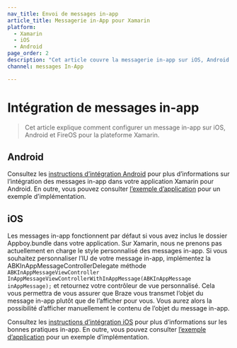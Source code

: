 ```yaml
---
nav_title: Envoi de messages in-app
article_title: Messagerie in-App pour Xamarin
platform: 
  - Xamarin
  - iOS
  - Android
page_order: 2
description: "Cet article couvre la messagerie in-app sur iOS, Android et FireOS pour la plateforme Xamarin."
channel: messages In-App

---
```


# Intégration de messages in-app

> Cet article explique comment configurer un message in-app sur iOS, Android et FireOS pour la plateforme Xamarin.

## Android
Consultez les [instructions d’intégration Android][11] pour plus d’informations sur l’intégration des messages in-app dans votre application Xamarin pour Android.  En outre, vous pouvez consulter [l’exemple d’application][12] pour un exemple d’implémentation.

## iOS

Les messages in-app fonctionnent par défaut si vous avez inclus le dossier Appboy.bundle dans votre application. Sur Xamarin, nous ne prenons pas actuellement en charge le style personnalisé des messages in-app. Si vous souhaitez personnaliser l’IU de votre message in-app, implémentez la ABKInAppMessageControllerDelegate méthode `ABKInAppMessageViewController InAppMessageViewControllerWithInAppMessage(ABKInAppMessage inAppMessage);` et retournez votre contrôleur de vue personnalisé. Cela vous permettra de vous assurer que Braze vous transmet l’objet du message in-app plutôt que de l’afficher pour vous. Vous aurez alors la possibilité d’afficher manuellement le contenu de l’objet du message in-app.

Consultez les [instructions d’intégration iOS][1] pour plus d’informations sur les bonnes pratiques in-app. En outre, vous pouvez consulter [l’exemple d’application][2] pour un exemple d’implémentation.

[1]: {{site.baseurl}}/developer_guide/platform_integration_guides/ios/in-app_messaging/#in-app-messaging
[2]: https://github.com/braze-inc/braze-xamarin-sdk/tree/master/appboy-component/samples
[11]: {{site.baseurl}}/developer_guide/platform_integration_guides/android/in-app_messaging/overview/
[12]: https://github.com/braze-inc/braze-xamarin-sdk/tree/master/appboy-component/samples
